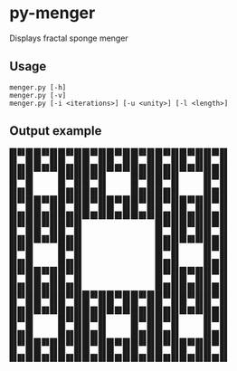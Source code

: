 py-menger
=========
Displays  fractal sponge menger

Usage
-----
    menger.py [-h]
    menger.py [-v]
    menger.py [-i <iterations>] [-u <unity>] [-l <length>]

Output example
--------------
    █▊█▊█▊█▊█▊█▊█▊█▊█▊█▊█▊█▊█▊█▊█▊█▊█▊█▊█▊█▊█▊█▊█▊█▊█▊█▊█▊
    █▊  █▊█▊  █▊█▊  █▊█▊  █▊█▊  █▊█▊  █▊█▊  █▊█▊  █▊█▊  █▊
    █▊█▊█▊█▊█▊█▊█▊█▊█▊█▊█▊█▊█▊█▊█▊█▊█▊█▊█▊█▊█▊█▊█▊█▊█▊█▊█▊ 
    █▊█▊█▊      █▊█▊█▊█▊█▊█▊      █▊█▊█▊█▊█▊█▊      █▊█▊█▊
    █▊  █▊      █▊  █▊█▊  █▊      █▊  █▊█▊  █▊      █▊  █▊
    █▊█▊█▊      █▊█▊█▊█▊█▊█▊      █▊█▊█▊█▊█▊█▊      █▊█▊█▊
    █▊█▊█▊█▊█▊█▊█▊█▊█▊█▊█▊█▊█▊█▊█▊█▊█▊█▊█▊█▊█▊█▊█▊█▊█▊█▊█▊
    █▊  █▊█▊  █▊█▊  █▊█▊  █▊█▊  █▊█▊  █▊█▊  █▊█▊  █▊█▊  █▊
    █▊█▊█▊█▊█▊█▊█▊█▊█▊█▊█▊█▊█▊█▊█▊█▊█▊█▊█▊█▊█▊█▊█▊█▊█▊█▊█▊
    █▊█▊█▊█▊█▊█▊█▊█▊█▊                  █▊█▊█▊█▊█▊█▊█▊█▊█▊
    █▊  █▊█▊  █▊█▊  █▊                  █▊  █▊█▊  █▊█▊  █▊
    █▊█▊█▊█▊█▊█▊█▊█▊█▊                  █▊█▊█▊█▊█▊█▊█▊█▊█▊
    █▊█▊█▊      █▊█▊█▊                  █▊█▊█▊      █▊█▊█▊
    █▊  █▊      █▊  █▊                  █▊  █▊      █▊  █▊
    █▊█▊█▊      █▊█▊█▊                  █▊█▊█▊      █▊█▊█▊
    █▊█▊█▊█▊█▊█▊█▊█▊█▊                  █▊█▊█▊█▊█▊█▊█▊█▊█▊
    █▊  █▊█▊  █▊█▊  █▊                  █▊  █▊█▊  █▊█▊  █▊
    █▊█▊█▊█▊█▊█▊█▊█▊█▊                  █▊█▊█▊█▊█▊█▊█▊█▊█▊
    █▊█▊█▊█▊█▊█▊█▊█▊█▊█▊█▊█▊█▊█▊█▊█▊█▊█▊█▊█▊█▊█▊█▊█▊█▊█▊█▊
    █▊  █▊█▊  █▊█▊  █▊█▊  █▊█▊  █▊█▊  █▊█▊  █▊█▊  █▊█▊  █▊
    █▊█▊█▊█▊█▊█▊█▊█▊█▊█▊█▊█▊█▊█▊█▊█▊█▊█▊█▊█▊█▊█▊█▊█▊█▊█▊█▊
    █▊█▊█▊      █▊█▊█▊█▊█▊█▊      █▊█▊█▊█▊█▊█▊      █▊█▊█▊
    █▊  █▊      █▊  █▊█▊  █▊      █▊  █▊█▊  █▊      █▊  █▊
    █▊█▊█▊      █▊█▊█▊█▊█▊█▊      █▊█▊█▊█▊█▊█▊      █▊█▊█▊
    █▊█▊█▊█▊█▊█▊█▊█▊█▊█▊█▊█▊█▊█▊█▊█▊█▊█▊█▊█▊█▊█▊█▊█▊█▊█▊█▊
    █▊  █▊█▊  █▊█▊  █▊█▊  █▊█▊  █▊█▊  █▊█▊  █▊█▊  █▊█▊  █▊
    █▊█▊█▊█▊█▊█▊█▊█▊█▊█▊█▊█▊█▊█▊█▊█▊█▊█▊█▊█▊█▊█▊█▊█▊█▊█▊█▊
